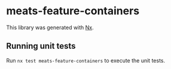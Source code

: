 # meats-feature-containers

This library was generated with [Nx](https://nx.dev).

## Running unit tests

Run `nx test meats-feature-containers` to execute the unit tests.
